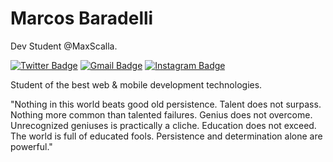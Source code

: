 # Marcos Baradelli

Dev Student @MaxScalla.

[![Twitter Badge](https://img.shields.io/badge/-@obaradelli-00875f?style=flat-square&labelColor=00875f&logo=twitter&logoColor=white&link=https://twitter.com/obaradelli)](https://twitter.com/obaradelli) 
[![Gmail Badge](https://img.shields.io/badge/-marcostognetti123@gmail.com-00875f?style=flat-square&logo=Gmail&logoColor=white&link=mailto:marcostognetti123@gmail.com)](mailto:marcostognetti123@gmail.com)
[![Instagram Badge](https://img.shields.io/badge/-@obaradelli-00875f?style=flat-square&labelColor=00875f&logo=instagram&logoColor=white&link=https://twitter.com/obaradelli)](https://twitter.com/obaradelli) 

Student of the best web & mobile development technologies.

"Nothing in this world beats good old persistence. Talent does not surpass. Nothing more common than talented failures. Genius does not overcome. Unrecognized geniuses is practically a cliche. Education does not exceed. The world is full of educated fools. Persistence and determination alone are powerful."
